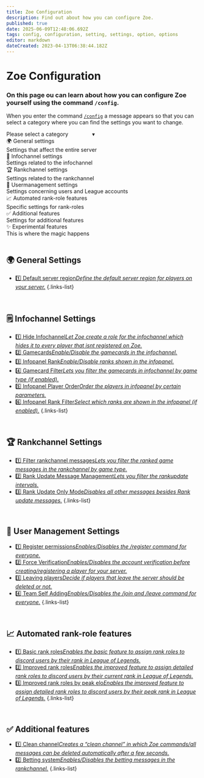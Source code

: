```yaml
---
title: Zoe Configuration
description: Find out about how you can configure Zoe.
published: true
date: 2025-06-09T12:48:06.692Z
tags: config, configuration, setting, settings, option, options
editor: markdown
dateCreated: 2023-04-13T06:38:44.182Z
---
```


# Zoe Configuration
### On this page ou can learn about how you can configure Zoe yourself using the command `/config`.

When you enter the command [`/config`](/en/commands/administrative/config) a message appears so that you can select a category where you can find the settings you want to change. 

<div class="discord-preview">
	 <div class="dropdown">
                <div class="dropdown-selection">
                    <span>Please select a category &nbsp;&nbsp;&nbsp;&nbsp;&nbsp;&nbsp;&nbsp;&nbsp;&nbsp;&nbsp;&nbsp;&nbsp;&nbsp;&nbsp; ▾</span>
                </div>
                <div class="dropdown-item">
                    <span>🌍 General settings</span>
                    <div class="subtext">Settings that affect the entire server</div>
                </div>
                <div class="dropdown-item">
                    <span>📃 Infochannel settings</span>
                    <div class="subtext">Settings related to the infochannel</div>
                </div>
                <div class="dropdown-item">
                    <span>🏆 Rankchannel settings</span>
                    <div class="subtext">Settings related to the rankchannel</div>
                </div>
                <div class="dropdown-item">
                    <span>🔧 Usermanagement settings</span>
                    <div class="subtext">Settings concerning users and League accounts</div>
                </div>
                <div class="dropdown-item">
                    <span>📈 Automated rank-role features</span>
                    <div class="subtext">Specific settings for rank-roles</div>
                </div>
                <div class="dropdown-item">
                    <span>✅ Additional features</span>
                    <div class="subtext">Settings for additional features</div>
                </div>
                <div class="dropdown-item">
                    <span>✨ Experimental features</span>
                    <div class="subtext">This is where the magic happens</div>
                </div>
            </div>
</div>
<br>

## 🌍 General Settings
-  [:one: Default server region*Define the default server region for players on your server.*](/en/Zoe-Configuration/General/Serverregion)
{.links-list}

<br>

## 🗒️ Infochannel Settings
-  [:one: Hide Infochannel*Let Zoe create a role for the infochannel which hides it to every player that isnt registered on Zoe.*](/en/Zoe-Configuration/Infochannel/Hide-Infochannel)
-  [:two: Gamecards*Enable/Disable the gamecards in the infochannel.*](/en/Zoe-Configuration/Infochannel/Gamecards/)
-  [:three: Infopanel Rank*Enable/Disable ranks shown in the infopanel.*](/en/Zoe-Configuration/Infochannel/Infochannel-Ranks)
-  [:four: Gamecard Filter*Lets you filter the gamecards in infochannel by game type (if enabled).*](/en/Zoe-Configuration/Infochannel/Gamecard-Filter)
-  [:five: Infopanel Player Order*Order the players in infopanel by certain parameters.*](/en/Zoe-Configuration/Infochannel/Infochannel-Order)
-  [:six: Infopanel Rank Filter*Select which ranks are shown in the infopanel (if enabled).*](/en/Zoe-Configuration/Infochannel/Infochannel-Rankfilter)
{.links-list}

<br>

## 🏆 Rankchannel Settings
-  [:one: Filter rankchannel messages*Lets you filter the ranked game messages in the rankchannel by game type.*](/en/Zoe-Configuration/Rankchannel/Rankchannel-Filter)
-  [:two: Rank Update Message Management*Lets you filter the rankupdate intervals.*](/en/Zoe-Configuration/Rankchannel/Rankupdate-Filter)
-  [:three: Rank Update Only Mode*Disables all other messages besides Rank update messages.*](/en/Zoe-Configuration/Rankchannel/Rankupdate-Only)
{.links-list}

<br>

## 🔧 User Management Settings
-  [:one: Register permissions*Enables/Disables the /register command for everyone.*](/en/Zoe-Configuration/Usermanagment/Register)
-  [:two: Force Verification*Enables/Disables the account verification before creating/registering a player for your server.*](/en/Zoe-Configuration/Usermanagment/Verification)
-  [:three: Leaving players*Decide if players that leave the server should be deleted or not.*](/en/Zoe-Configuration/Usermanagment/Delete-Leavers)
-  [:four: Team Self Adding*Enables/Disables the /join and /leave command for everyone.*](/en/Zoe-Configuration/Usermanagment/teamselfadding)
{.links-list}

<br>

## 📈 Automated rank-role features
-  [:one: Basic rank roles*Enables the basic feature to assign rank roles to discord users by their rank in League of Legends.*](/en/features/rankroles)
-  [:two: Improved rank roles*Enables the improved feature to assign detailed rank roles to discord users by their current rank in League of Legends.*](/en/features/rankroles)
-  [:three: Improved rank roles by peak elo*Enables the improved feature to assign detailed rank roles to discord users by their peak rank in League of Legends.*](/en/features/rankroles)
{.links-list}

<br>

## ✅ Additional features
-  [:one: Clean channel*Creates a “clean channel” in which Zoe commands/all messages can be deleted automatically after a few seconds.*](/en/Zoe-Configuration/Additional/Cleanchannel)
-  [:two: Betting system*Enables/Disables the betting messages in the rankchannel.*](/en/Zoe-Configuration/Additional/Betting)
{.links-list}